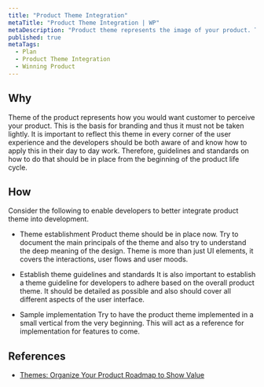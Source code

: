 ```yaml
---
title: "Product Theme Integration"
metaTitle: "Product Theme Integration | WP"
metaDescription: "Product theme represents the image of your product. This action focuses on integrating the previously set product theme, visual element library to code with specific guidelines for developers."
published: true
metaTags:
  - Plan
  - Product Theme Integration
  - Winning Product 
---
```



## Why
Theme of the product represents how you would want customer to perceive your product. This is the basis for branding and thus it must not be taken lightly. It is important to reflect this theme in every corner of the user experience and the developers should be both aware of and know how to apply this in their day to day work. Therefore, guidelines and standards on how to do that should be in place from the beginning of the product life cycle.


## How
Consider the following to enable developers to better integrate product theme into development.

- Theme establishment
Product theme should be in place now. Try to document the main principals of the theme and also try to understand the deep meaning of the design. Theme is more than just UI elements, it covers the interactions, user flows and user moods. 

- Establish theme guidelines and standards
It is also important to establish a theme guideline for developers to adhere based on the overall product theme. It should be detailed as possible and also should cover all different aspects of the user interface.

- Sample implementation
Try to have the product theme implemented in a small vertical from the very beginning. This will act as a reference for implementation for features to come.


## References
- [Themes: Organize Your Product Roadmap to Show Value](https://www.productplan.com/thinking-themes-organize-product-roadmap-show-customer-value/)
